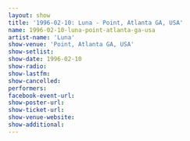 ```yaml
---
layout: show
title: '1996-02-10: Luna - Point, Atlanta GA, USA'
name: 1996-02-10-luna-point-atlanta-ga-usa
artist-name: 'Luna'
show-venue: 'Point, Atlanta GA, USA'
show-setlist: 
show-date: 1996-02-10
show-radio: 
show-lastfm: 
show-cancelled: 
performers: 
facebook-event-url: 
show-poster-url: 
show-ticket-url: 
show-venue-website: 
show-additional: 
---
```


